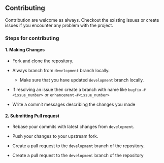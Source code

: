 ## Contributing

Contribution are welcome as always. Checkout the existing issues or create issues if you encounter any problem with the project.

### Steps for contributing

#### 1. Making Changes

- Fork and clone the repository.

- Always branch from `development` branch locally.
  - Make sure that you have updated `development` branch locally.

- If resolving an issue then create a branch with name like `bugfix-#<issue_number>` or `enhancement-#<issue_number>`

- Write a commit messages describing the changes you made

#### 2. Submitting Pull request

- Rebase your commits with latest changes from `development`.

- Push your changes to your upstream fork.

- Create a pull request to the `development` branch of the repository.

- Create a pull request to the `development` branch of the repository
